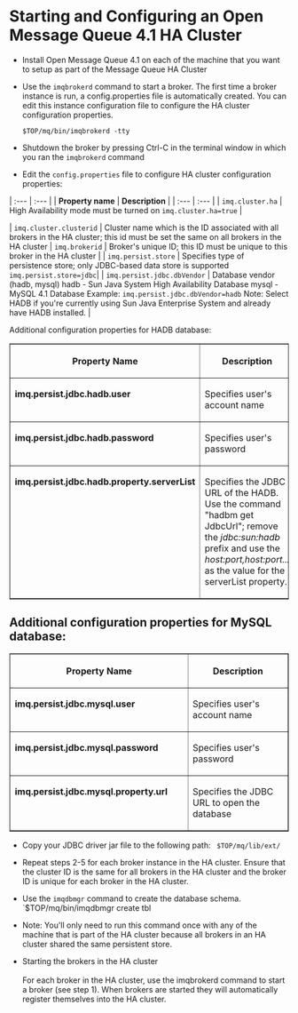 # Starting and Configuring an Open Message Queue 4.1 HA Cluster

* Install Open Message Queue 4.1 on each of the machine that you want to setup as part of the Message Queue HA Cluster

* Use the `imqbrokerd` command to start a broker. 
The first time a broker instance is run, a config.properties file is automatically created. 
You can edit this instance configuration file to configure the HA cluster configuration properties.

    `$TOP/mq/bin/imqbrokerd -tty`
	
* Shutdown the broker by pressing Ctrl-C in the terminal window in which you ran the `imqbrokerd` command

* Edit the `config.properties` file to configure HA cluster configuration properties:

| :---         | :---      | 
| **Property name**   | **Description** |
| :---         | :---      |
| `imq.cluster.ha` | High Availability mode must be turned on `imq.cluster.ha=true` | 

| `imq.cluster.clusterid` | Cluster name which is the ID associated with all brokers in the HA cluster; this id must be set the same on all brokers in the HA cluster
| `imq.brokerid` | Broker's unique ID; this ID must be unique to this broker in the HA cluster | 
| `imq.persist.store` | Specifies type of  persistence store; only JDBC-based data store is supported
`imq.persist.store=jdbc`|
| `imq.persist.jdbc.dbVendor` | Database vendor (hadb, mysql)
hadb - Sun Java System High Availability Database
mysql - MySQL 4.1 Database
Example: `imq.persist.jdbc.dbVendor=hadb`
Note: Select HADB if you're currently using Sun Java Enterprise System and already have HADB installed. | 

Additional configuration properties for HADB database:

<TABLE WIDTH=766 BORDER=1 CELLPADDING=4 CELLSPACING=3 STYLE="page-break-inside: avoid">
	<COL WIDTH=380>
	<COL WIDTH=359>
	<THEAD>
		<TR VALIGN=TOP>
			<TH WIDTH=380>
				<P>Property Name</P>
			</TH>
			<TH WIDTH=359>
				<P>Description</P>
			</TH>
		</TR>
	</THEAD>
	<TBODY>
		<TR VALIGN=TOP>
			<TD WIDTH=380>
				<P><B>imq.persist.jdbc.hadb.user</B></P>
			</TD>
			<TD WIDTH=359>
				<P>Specifies user's account name</P>
			</TD>
		</TR>
		<TR VALIGN=TOP>
			<TD WIDTH=380>
				<P><B>imq.persist.jdbc.hadb.password</B></P>
			</TD>
			<TD WIDTH=359>
				<P><FONT SIZE=3>Specifies user's password</FONT></P>
			</TD>
		</TR>
		<TR VALIGN=TOP>
			<TD WIDTH=380>
				<P><B>imq.persist.jdbc.hadb.property.serverList</B></P>
			</TD>
			<TD WIDTH=359>
				<P><FONT SIZE=3>Specifies the JDBC URL of the HADB. Use the
				command &quot;hadbm get JdbcUrl&quot;; remove the <I>jdbc:sun:hadb
				</I>prefix and use the <I>host:port,host:port...</I> as the
				value for the serverList property.</FONT></P>
			</TD>
		</TR>
	</TBODY>
</TABLE>
	
## Additional configuration properties for MySQL database:

<TABLE WIDTH=766 BORDER=1 CELLPADDING=4 CELLSPACING=3 STYLE="page-break-inside: avoid">
	<COL WIDTH=380>
	<COL WIDTH=359>
	<THEAD>
		<TR VALIGN=TOP>
			<TH WIDTH=380>
				<P>Property Name</P>
			</TH>
			<TH WIDTH=359>
				<P>Description</P>
			</TH>
		</TR>
	</THEAD>
	<TBODY>
		<TR VALIGN=TOP>
			<TD WIDTH=380>
				<P><B>imq.persist.jdbc.mysql.user</B></P>
			</TD>
			<TD WIDTH=359>
				<P>Specifies user's account name</P>
			</TD>
		</TR>
		<TR VALIGN=TOP>
			<TD WIDTH=380>
				<P><B>imq.persist.jdbc.mysql.password</B></P>
			</TD>
			<TD WIDTH=359>
				<P><FONT SIZE=3>Specifies user's password</FONT></P>
			</TD>
		</TR>
		<TR VALIGN=TOP>
			<TD WIDTH=380>
				<P><B>imq.persist.jdbc.mysql.property.url</B></P>
			</TD>
			<TD WIDTH=359>
				<P><FONT SIZE=3>Specifies the JDBC URL to open the database</FONT></P>
			</TD>
		</TR>
	</TBODY>
</TABLE>

* Copy your JDBC driver jar file to the following path:
` $TOP/mq/lib/ext/`

* Repeat steps 2-5 for each broker instance in the HA cluster.
Ensure that the cluster ID is the same for all brokers in the HA
cluster and the broker ID is unique for each broker in the HA
cluster.

* Use the `imqdbmgr` command to create the database schema.
`$TOP/mq/bin/imqdbmgr create tbl

* Note: You'll
	only need to run this command once with any of the machine that is
	part of the HA cluster because all brokers in an HA cluster shared
	the same persistent store.

* Starting the brokers in the HA cluster<BR><BR>For each broker
in the HA cluster, use the imqbrokerd command to start a broker (see
step 1). When brokers are started they will automatically register
themselves into the HA cluster.


